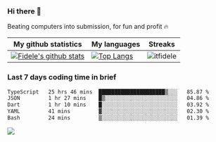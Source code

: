 ### Hi there 👋
<p>Beating computers into submission, for fun and profit 🔥</p>

|My github statistics|My languages|Streaks|
|-|-|-|
|[![Fidele's github stats](https://github-readme-stats.vercel.app/api?username=itfidele&count_private=true&show_icons=true&theme=dark&hide_title=true)](https://github.com/itfidele)|[![Top Langs](https://github-readme-stats.vercel.app/api/top-langs/?username=itfidele&show_icons=true&langs_count=8&theme=dark&layout=compact&hide_title=true)](https://github.com/itfidele)|![itfidele](https://github-readme-streak-stats.herokuapp.com/?user=itfidele&theme=dark)

### Last 7 days coding time in brief
<!--START_SECTION:waka-->

```txt
TypeScript   25 hrs 46 mins  █████████████████████▒░░░   85.87 %
JSON         1 hr 27 mins    █▒░░░░░░░░░░░░░░░░░░░░░░░   04.86 %
Dart         1 hr 10 mins    █░░░░░░░░░░░░░░░░░░░░░░░░   03.92 %
YAML         41 mins         ▓░░░░░░░░░░░░░░░░░░░░░░░░   02.30 %
Bash         24 mins         ▒░░░░░░░░░░░░░░░░░░░░░░░░   01.39 %
```

<!--END_SECTION:waka-->

![](https://komarev.com/ghpvc/?username=itfidele)
